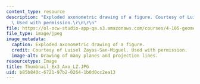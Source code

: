 ```yaml
---
content_type: resource
description: "Exploded axonometric drawing of a figure. Courtesy of Luisel Zayas-San-Miguel.\
  \ Used with permission.\r\n\r\n"
file: https://ol-ocw-studio-app-qa.s3.amazonaws.com/courses/4-105-geometric-disciplines-and-architecture-skills-reciprocal-methodologies-fall-2012/b85b840c672197b202641b0d0cc2ea13_Thumbnail_Ex3_Axo_LZ.JPG
file_type: image/jpeg
image_metadata:
  caption: Exploded axonometric drawing of a figure.
  credit: Courtesy of Luisel Zayas-San-Miguel. Used with permission.
  image-alt: Drawing of many planes and projection lines.
resourcetype: Image
title: Thumbnail_Ex3_Axo_LZ.JPG
uid: b85b840c-6721-97b2-0264-1b0d0cc2ea13
---
```


